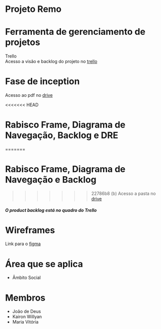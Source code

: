 # Projeto Remo

# Ferramenta de gerenciamento de projetos
Trello </br>
Acesso a visão e backlog do projeto no [trello](https://trello.com/invite/b/4eLAKfZO/ATTI10b625673a573cb79bdc7cde79a38b0f2C500B27/tasks-back)

# Fase de inception
Acesso ao pdf no [drive](https://drive.google.com/file/d/1u-0_GWS4_0WnSkj-uCS_jNvwLj4X45gu/view?usp=sharing)

<<<<<<< HEAD
# Rabisco Frame, Diagrama de Navegação, Backlog e DRE
=======
# Rabisco Frame, Diagrama de Navegação e Backlog
>>>>>>> 22786b8 (b)
Acesso a pasta no [drive](https://drive.google.com/drive/folders/1nJLIWwRGd0IWSdzd9has1EdR7CbCLNIV?usp=sharing)

#### *O product backlog está no quadro do Trello*

# Wireframes 
Link para o [figma](https://www.figma.com/file/2UnRL8FccmzWK9nLQpGElp/Untitled?type=design&node-id=0%3A1&mode=design&t=8L4JCarr0Netmz9R-1)

# Área que se aplica
+ Âmbito Social

# Membros

- João de Deus
- Kairon Willyan
- Maria Vitória
